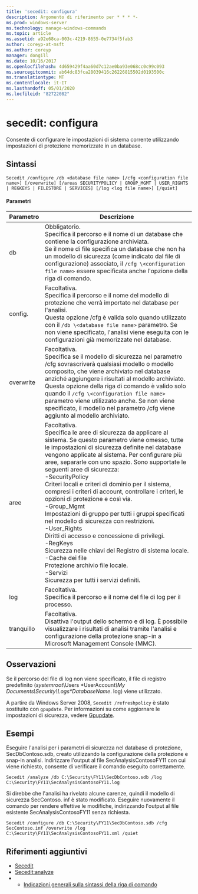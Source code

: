 ```yaml
---
title: 'secedit: configura'
description: Argomento di riferimento per * * * *-
ms.prod: windows-server
ms.technology: manage-windows-commands
ms.topic: article
ms.assetid: a92e68ca-003c-4219-8655-0e7734f5fab3
author: coreyp-at-msft
ms.author: coreyp
manager: dongill
ms.date: 10/16/2017
ms.openlocfilehash: 4d659429f4aa60d7c12ae0ba93e068cc0c99c093
ms.sourcegitcommit: ab64dc83fca28039416c26226815502d0193500c
ms.translationtype: MT
ms.contentlocale: it-IT
ms.lasthandoff: 05/01/2020
ms.locfileid: "82722082"
---
```

# <a name="seceditconfigure"></a>secedit: configura



Consente di configurare le impostazioni di sistema corrente utilizzando impostazioni di protezione memorizzate in un database.

## <a name="syntax"></a>Sintassi

```
Secedit /configure /db <database file name> [/cfg <configuration file name>] [/overwrite] [/areas SECURITYPOLICY | GROUP_MGMT | USER_RIGHTS | REGKEYS | FILESTORE | SERVICES] [/log <log file name>] [/quiet]
```

#### <a name="parameters"></a>Parametri

|Parametro|Descrizione|
|---------|-----------|
|db|Obbligatorio.</br>Specifica il percorso e il nome di un database che contiene la configurazione archiviata.</br>Se il nome di file specifica un database che non ha un modello di sicurezza (come indicato dal file di configurazione) associato, il `/cfg \<configuration file name>` essere specificata anche l'opzione della riga di comando.|
|config.|Facoltativa.</br>Specifica il percorso e il nome del modello di protezione che verrà importato nel database per l'analisi.</br>Questa opzione /cfg è valida solo quando utilizzato con il `/db \<database file name>` parametro. Se non viene specificato, l'analisi viene eseguita con le configurazioni già memorizzate nel database.|
|overwrite|Facoltativa.</br>Specifica se il modello di sicurezza nel parametro /cfg sovrascriverà qualsiasi modello o modello composito, che viene archiviato nel database anziché aggiungere i risultati al modello archiviato.</br>Questa opzione della riga di comando è valido solo quando il `/cfg \<configuration file name>` parametro viene utilizzato anche. Se non viene specificato, il modello nel parametro /cfg viene aggiunto al modello archiviato.|
|aree|Facoltativa.</br>Specifica le aree di sicurezza da applicare al sistema. Se questo parametro viene omesso, tutte le impostazioni di sicurezza definite nel database vengono applicate al sistema. Per configurare più aree, separarle con uno spazio. Sono supportate le seguenti aree di sicurezza:</br>-SecurityPolicy</br>    Criteri locali e criteri di dominio per il sistema, compresi i criteri di account, controllare i criteri, le opzioni di protezione e così via.</br>-Group_Mgmt</br>    Impostazioni di gruppo per tutti i gruppi specificati nel modello di sicurezza con restrizioni.</br>-User_Rights</br>    Diritti di accesso e concessione di privilegi.</br>-RegKeys</br>    Sicurezza nelle chiavi del Registro di sistema locale.</br>-Cache dei file</br>    Protezione archivio file locale.</br>-Servizi</br>    Sicurezza per tutti i servizi definiti.|
|log|Facoltativa.</br>Specifica il percorso e il nome del file di log per il processo.|
|tranquillo|Facoltativa.</br>Disattiva l'output dello schermo e di log. È possibile visualizzare i risultati di analisi tramite l'analisi e configurazione della protezione snap-in a Microsoft Management Console (MMC).|

## <a name="remarks"></a>Osservazioni

Se il percorso del file di log non viene specificato, il file di registro predefinito (*systemroot*\Users \*UserAccount<em>\My Documents\Security\Logs\*DatabaseName</em>. log) viene utilizzato.

A partire da Windows Server 2008, `Secedit /refreshpolicy` è stato sostituito con `gpupdate`. Per informazioni su come aggiornare le impostazioni di sicurezza, vedere [Gpupdate](gpupdate.md).

## <a name="examples"></a>Esempi

Eseguire l'analisi per i parametri di sicurezza nel database di protezione, SecDbContoso.sdb, creato utilizzando la configurazione della protezione e snap-in analisi. Indirizzare l'output al file SecAnalysisContosoFY11 con cui viene richiesto, consente di verificare il comando eseguito correttamente.
```
Secedit /analyze /db C:\Security\FY11\SecDbContoso.sdb /log C:\Security\FY11\SecAnalysisContosoFY11.log
```
Si direbbe che l'analisi ha rivelato alcune carenze, quindi il modello di sicurezza SecContoso. inf è stato modificato. Eseguire nuovamente il comando per rendere effettive le modifiche, indirizzando l'output al file esistente SecAnalysisContosoFY11 senza richiesta.
```
Secedit /configure /db C:\Security\FY11\SecDbContoso.sdb /cfg SecContoso.inf /overwrite /log C:\Security\FY11\SecAnalysisContosoFY11.xml /quiet
```

## <a name="additional-references"></a>Riferimenti aggiuntivi

-   [Secedit](secedit.md)
-   [Secedit:analyze](secedit-analyze.md)
-   - [Indicazioni generali sulla sintassi della riga di comando](command-line-syntax-key.md)